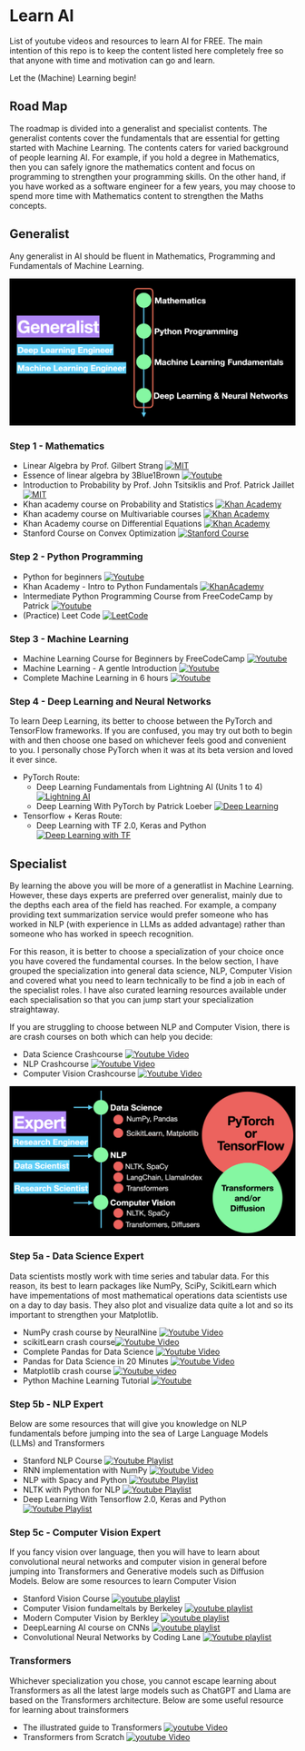 # Learn AI
List of youtube videos and resources to learn AI for FREE. The main intention of this repo is to keep the content listed here completely free so that anyone with time and motivation can go and learn. 

Let the (Machine) Learning begin!


## Road Map
The roadmap is divided into a generalist and specialist contents. The generalist contents cover the fundamentals that are essential for getting started with Machine Learning. The contents caters for varied background of people learning AI. For example, if you hold a degree in Mathematics, then you can safely ignore the mathematics content and focus on programming to strengthen your programming skills. On the other hand, if you have worked as a software engineer for a few years, you may choose to spend more time with Mathematics content to strengthen the Maths concepts.

## Generalist
Any generalist in AI should be fluent in Mathematics, Programming and Fundamentals of Machine Learning.

![Capture](assets/generalist.png)
### Step 1 - Mathematics 
* Linear Algebra by Prof. Gilbert Strang [![MIT](https://img.shields.io/badge/MIT-Course-green)](https://ocw.mit.edu/courses/18-06-linear-algebra-spring-2010)
* Essence of linear algebra by 3Blue1Brown [![Youtube](https://img.shields.io/badge/youtube-playlist-red)](https://youtube.com/playlist?list=PLZHQObOWTQDPD3MizzM2xVFitgF8hE_ab&si=qzO3W0FPK8phBwfq)
* Introduction to Probability by Prof. John Tsitsiklis and Prof. Patrick Jaillet [![MIT](https://img.shields.io/badge/MIT-course-green)](https://ocw.mit.edu/courses/res-6-012-introduction-to-probability-spring-2018) 
* Khan academy course on Probability and Statistics [![Khan Academy](https://img.shields.io/badge/khan-academy-green)](https://www.khanacademy.org/math/statistics-probability)
* Khan academy course on Multivariable  courses [![Khan Academy](https://img.shields.io/badge/khan-academy-green)](https://www.khanacademy.org/math/multivariable-calculus)
* Khan Academy course on Differential Equations [![Khan Academy](https://img.shields.io/badge/khan-academy-green)](https://www.khanacademy.org/math/differential-equations)
* Stanford Course on Convex Optimization [![Stanford Course](https://img.shields.io/badge/youtube-playlist-red)](https://youtube.com/playlist?list=PL3940DD956CDF0622&si=9zyhEK61OV9fCdQd)


### Step 2 - Python Programming
* Python for beginners [![Youtube](https://img.shields.io/badge/youtube-video-red)](https://youtu.be/kqtD5dpn9C8?si=TPhoQNddwXN_tBo0)
* Khan Academy - Intro to Python Fundamentals [![KhanAcademy](https://img.shields.io/badge/khan-academy-green)](https://www.khanacademy.org/computing/intro-to-python-fundamentals)
* Intermediate Python Programming Course from FreeCodeCamp by Patrick [![Youtube](https://img.shields.io/badge/youtube-video-red)](https://youtu.be/HGOBQPFzWKo?si=0a4x2UW2VB6E06GD)
* (Practice) Leet Code [![LeetCode](https://img.shields.io/badge/leet-code-blue)](https://leetcode.com/problemset)

### Step 3 - Machine Learning
* Machine Learning Course for Beginners by FreeCodeCamp [![Youtube](https://img.shields.io/badge/youtube-video-red)](https://youtu.be/NWONeJKn6kc?si=DPLvbMZYn0GLF-dd)
* Machine Learning - A gentle Introduction [![Youtube](https://img.shields.io/badge/youtube-playlist-red)](https://www.youtube.com/playlist?list=PLblh5JKOoLUICTaGLRoHQDuF_7q2GfuJF)
* Complete Machine Learning in 6 hours [![Youtube](https://img.shields.io/badge/youtube-video-red)](https://youtu.be/JxgmHe2NyeY?si=tbhHKAj3TkKPGdJk)

### Step 4 - Deep Learning and Neural Networks
To learn Deep Learning, its better to choose between the PyTorch and TensorFlow frameworks. If you are confused, you may try out both to begin with and then choose one based on whichever feels good and convenient to you. 
I personally chose PyTorch when it was at its beta version and loved it ever since. 
* PyTorch Route:
  * Deep Learning Fundamentals from Lightning AI (Units 1 to 4) [![Lightning AI](https://img.shields.io/badge/lightning-AI-blue)](https://lightning.ai/courses/deep-learning-fundamentals/)
  * Deep Learning With PyTorch by Patrick Loeber [![Deep Learning](https://img.shields.io/badge/youtube-video-red)](https://youtu.be/c36lUUr864M?si=7dmGNkkRvNYPsaoB)
* Tensorflow + Keras Route:
  * Deep Learning with TF 2.0, Keras and Python [![Deep Learning with TF](https://img.shields.io/badge/youtube-playlist-red)](https://www.youtube.com/playlist?list=PLeo1K3hjS3uu7CxAacxVndI4bE_o3BDtO)


## Specialist
By learning the above you will be more of a generatlist in Machine Learning. However, these days experts are preferred over generalist, mainly due to the depths each area of the field has reached. For example, a company providing text summarization service would prefer someone who has worked in NLP (with experience in LLMs as added advantage) rather than someone who has worked in speech recognition. 

For this reason, it is better to choose a specialization of your choice once you have covered the fundamental courses. In the below section, I have grouped the specialization into general data science, NLP, Computer Vision and covered what you need to learn technically to be find a job in each of the specialist roles. I have also curated learning resources available under each specialisation so that you can jump start your specialization straightaway. 

If you are struggling to choose between NLP and Computer Vision, there is are crash courses on both which can help you decide:
* Data Science Crashcourse [![Youtube Video](https://img.shields.io/badge/youtube-video-red)](https://youtu.be/X3paOmcrTjQ?si=urNTnMpQ4DwGj_FC)
* NLP Crashcourse [![Youtube Video](https://img.shields.io/badge/youtube-video-red)](https://youtu.be/oi0JXuL19TA?si=Jfl9IETi76feN1rl)
* Computer Vision Crashcourse [![Youtube Video](https://img.shields.io/badge/youtube-video-red)](https://youtu.be/-4E2-0sxVUM?si=CbLa1PgiG6Nxh0nv)

![Capture](assets/expert.png)

### Step 5a - Data Science Expert
Data scientists mostly work with time series and tabular data. For this reason, its best to learn packages like NumPy, SciPy, ScikitLearn which have impementations of most mathematical operations data scientists use on a day to day basis. They also plot and visualize data quite a lot and so its important to strengthen your Matplotlib. 
* NumPy crash course by NeuralNine [![Youtube Video](https://img.shields.io/badge/youtube-video-red)](https://youtu.be/4c_mwnYdbhQ?si=Ek3Ya127G9USFGkm)
* scikitLearn crash course[![Youtube Video](https://img.shields.io/badge/youtube-video-red)](https://youtu.be/0B5eIE_1vpU?si=J39vUzHCVLzd-A-Y)
* Complete Pandas for Data Science [![Youtube Video](https://img.shields.io/badge/youtube-video-red)](https://youtu.be/vmEHCJofslg?si=7vpKWnBZWERFxDFa)
* Pandas for Data Science in 20 Minutes [![Youtube Video](https://img.shields.io/badge/youtube-video-red)](https://youtu.be/tRKeLrwfUgU?si=Pqv78sYkipISZyOL)
* Matplotlib crash course [![Youtube video](https://img.shields.io/badge/youtube-video-red)](https://youtu.be/OZOOLe2imFo?si=YoIhvBxPHYRLqrHG)
* Python Machine Learning Tutorial [![Youtube](https://img.shields.io/badge/youtube-video-red)](https://youtu.be/7eh4d6sabA0?si=6yKIZRtZbaRDvpVN)

### Step 5b - NLP Expert 
Below are some resources that will give you knowledge on NLP fundamentals before jumping into the sea of Large Language Models (LLMs) and Transformers

* Stanford NLP Course [![Youtube Playlist](https://img.shields.io/badge/youtube-playlist-red)](https://youtube.com/playlist?list=PLoROMvodv4rMFqRtEuo6SGjY4XbRIVRd4&si=dePhbnlV7XghdNqo)
* RNN implementation with NumPy [![Youtube Video](https://img.shields.io/badge/youtube-video-red)](https://youtu.be/4wuIOcD1LLI?si=wkF7oBS-Bc6lKATP)
* NLP with Spacy and Python [![Youtube Playlist](https://img.shields.io/badge/youtube-playlist-red)](https://youtu.be/dIUTsFT2MeQ?si=QjoCJvmeNbjS1xvR)
* NLTK with Python for NLP [![Youtube Playlist](https://img.shields.io/badge/youtube-video-red)](https://youtube.com/playlist?list=PLQVvvaa0QuDf2JswnfiGkliBInZnIC4HL&si=-2RDqorBmVIMZCLl)
* Deep Learning With Tensorflow 2.0, Keras and Python [![Youtube Playlist](https://img.shields.io/badge/youtube-video-red)](https://youtube.com/playlist?list=PLeo1K3hjS3uu7CxAacxVndI4bE_o3BDtO&si=FE2Nb6Ye1gzy5CxA)

### Step 5c - Computer Vision Expert
If you fancy vision over language, then you will have to learn about convolutional neural networks and computer vision in general before jumping into Transformers and Generative models such as Diffusion Models. Below are some resources to learn Computer Vision
* Stanford Vision Course [![youtube playlist](https://img.shields.io/badge/youtube-playlist-red)](https://youtube.com/playlist?list=PLf7L7Kg8_FNxHATtLwDceyh72QQL9pvpQ&si=553HbDVPA74TXzH2)
* Computer Vision fundameltals by Berkeley  [![youtube playlist](https://img.shields.io/badge/youtube-playlist-red)](https://youtube.com/playlist?list=PLhwIOYE-ldwL6h-peJADfNm8bbO3GlKEy&si=RJ20eGaBHt8R-avO)
* Modern Computer Vision by Berkley [![youtube playlist](https://img.shields.io/badge/youtube-playlist-red)](https://youtube.com/playlist?list=PLzWRmD0Vi2KVsrCqA4VnztE4t71KnTnP5&si=fd1dENGSk7GGQY8u)
* DeepLearning AI course on CNNs [![youtube playlist](https://img.shields.io/badge/youtube-playlist-red)](https://youtube.com/playlist?list=PLkDaE6sCZn6Gl29AoE31iwdVwSG-KnDzF&si=BUsf1kcwmBRECNfr)
* Convolutional Neural Networks by Coding Lane [![Youtube playlist](https://img.shields.io/badge/youtube-playlist-red)](https://www.youtube.com/playlist?list=PLuhqtP7jdD8CD6rOWy20INGM44kULvrHu)

### Transformers
Whichever specialization you chose, you cannot escape learning about Transformers as all the latest large models such as ChatGPT and Llama are based on the Transformers architecture. Below are some useful resource for learning about trainsformers
* The illustrated guide to Transformers [![youtube Video](https://img.shields.io/badge/youtube-video-red)](https://youtu.be/4Bdc55j80l8?si=VoebIwJIVduho7_E)
* Transformers from Scratch [![youtube Video](https://img.shields.io/badge/youtube-playlist-red)](https://youtube.com/playlist?list=PLTl9hO2Oobd97qfWC40gOSU8C0iu0m2l4&si=2IBTi3iQfp9WiNIT) 







